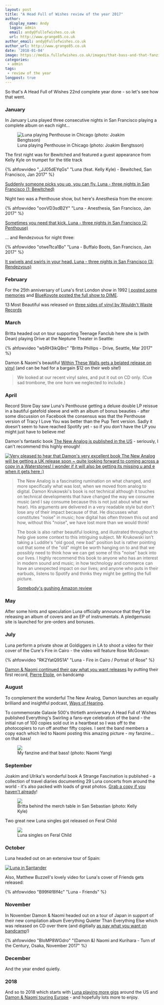 ```yaml
---
layout: post
title: "A Head Full of Wishes review of the year 2017"
author:
  display_name: Andy
  login: admin
  email: andy@fullofwishes.co.uk
  url: http://www.grange85.co.uk
author_email: andy@fullofwishes.co.uk
author_url: http://www.grange85.co.uk
date: '2018-01-04'
image: https://media.fullofwishes.co.uk/images/that-bass-and-that-fanzine.jpg
categories:
 - admin
tags:
 - review of the year
longpost: true
---
```

<p>So that's A Head Full of Wishes 22nd complete year done - so let's see how that went.</p>

<h3>January</h3>
In January Luna played three consecutive nights in San Francisco playing a complete album on each night...

<figure class="caption aligncenter"><img src="https://media.fullofwishes.co.uk/02-luna/show_assets/2017-01-20/2017-01-20-luna-penthouse-joakim-21.jpg" alt="Luna playing Penthouse in Chicago (photo: Joakim Bengtsson)" /><figcaption class="caption-text">Luna playing Penthouse in Chicago (photo: Joakim Bengtsson)</figcaption></figure>

<p>The first night was for Bewitched and featured a guest appearance from Kelly Kyle on trumpet for the title track</p>

{% ahfowvideo "_JJ05dEYqGs" "Luna (feat. Kelly Kyle) - Bewitched, San Francisco, Jan 2017" %}

<p><a href="/2017/03/19/luna-three-nights-in-san-francisco-1-bewitched/">Suddenly someone picks you up, you can fly. Luna - three nights in San Francisco (1: Bewitched)</a></p>

<!--more-->
<p>Night two was a Penthouse show, but here's Anesthesia from the encore:</p>
{% ahfowvideo "oovVD3sdB2Y" "Luna - Anesthesia, San Francisco, Jan 2017" %}
<p><a href="/2017/02/19/luna-three-nights-in-san-francisco-2-penthouse/">Sometimes you need that kick. Luna - three nights in San Francisco (2: Penthouse)</a></p>

<p>&hellip; and Rendezvous for night three:</p>
{% ahfowvideo "otweTtca1Bo" "Luna - Buffalo Boots, San Francisco, Jan 2017" %}
<p><a href="/2017/02/03/luna-three-nights-in-san-francisco-3-rendezvous/">It swivels and swirls in your head. Luna - three nights in San Francisco (3: Rendezvous)</a></p>

<h3>February</h3>
<p>For the 25th anniversary of Luna's first London show in 1992 <a href="/2017/02/27/download-luna-in-london-25-years-ago/">I posted some memories</a> and <a href="http://www.dimeadozen.org/torrents-details.php?id=585083">BlueKoyote posted the full show to DIME</a>.</p>

<p>13 Most Beautiful was released on <a href="https://ww-records.com/store.html#!/products/dean-britta">three sides of vinyl by Wouldn't Waste Records</a></p>

<h3>March</h3>
<p>Britta headed out on tour supporting Teenage Fanclub here she is (with Dean) playing Drive at the Neptune Theater in Seattle:</p>
{% ahfowvideo "wbRH3ikQ8rc" "Britta Phillips - Drive, Seattle, Mar 2017" %}

<p>Damon & Naomi's beautiful <a href="https://www.20-20-20.com/store/damon-naomi-wi">Within These Walls gets a belated release on vinyl</a> (and can be had for a bargain $12 on their web site!)</p>
<blockquote>We looked at our recent vinyl sales, and put it out on CD only. (Cue sad trombone, the one horn we neglected to include.)</blockquote>


<h3>April</h3>
<p>Record Store Day saw Luna's Penthouse getting a deluxe double LP reissue in a bautiful gatefold sleeve and with an album of bonus beauties - after some discussion on Facebook the consensus was that the Penthouse version of Tracy I Love You was better than the Pup Tent version. Sadly it doesn't seem to have reached Spotify yet - so if you don't have the LP you might just have to believe me!</p>

<p>Damon's fantastic book <a href="http://amzn.to/2CFlsGK">The New Analog is published in the US</a> - seriously, I can't recommend this highly enough!</p>
<div class="col-md-6 float-right"><a data-flickr-embed="true"  href="https://www.flickr.com/photos/grange85/37710202652/" title="Very pleased to hear that Damon&#x27;s very excellent book The New Analog will be getting a UK release soon ~ quite looking forward to coming across a copy in a Waterstones! I wonder if it will also be getting its missing u and e when it gets here :)"><img src="https://media.fullofwishes.co.uk/flickr-downloads/37710202652_f6bc3d80a5.jpg" alt="Very pleased to hear that Damon&#x27;s very excellent book The New Analog will be getting a UK release soon ~ quite looking forward to coming across a copy in a Waterstones! I wonder if it will also be getting its missing u and e when it gets here :)"></a></div>
<blockquote><p>The New Analog is a fascinating rumination on what changed, and more specifically what was lost, when we moved from analog to digital. Damon Krukowski's book is not technical although it touches on technical developments that have changed the way we consume music (and I say consume because this is not just about what we hear). His arguments are delivered in a very readable style but don't lose any of their impact because of that. He discusses what constitutes "noise" in music; how digital has often thrown this out and how, without this "noise", we have lost more than we would think!</p>

<p>The book is also rather beautiful looking, and illustrated throughout to help give some context to this intriguing subject. Mr Krukowski isn't taking a Luddite's "old good, new bad" position but is rather pointing out that some of the "old" might be worth hanging on to and that we possibly need to think how we can get some of this "noise" back into our lives. I highly recommend this book to anyone who has an interest in modern sound and music; in how technology and commerce can have an unexpected impact on our lives; and anyone who puts in their earbuds, listens to Spotify and thinks they might be getting the full picture.</p>
<footer><a href="http://amzn.to/2CtfzbK">Somebody's gushing Amazon review</a></footer></blockquote>

<h3>May</h3>
<p>After some hints and speculation Luna officially announce that they'll be releasing an album of covers and an EP of instrumentals. A pledgemusic site is launched for pre-orders and bonuses.</p>


<h3>July</h3>
<p>Luna perform a private show at Goldiggers in LA to shoot a video for their cover of the Cure's Fire in Cairo - the video will feature Rose McGowan:</p>
{% ahfowvideo "RK2YatQ9S1A" "Luna - Fire in Cairo / Portrait of Rose" %}

<p><a href="https://damonandnaomi.bandcamp.com/">Damon & Naomi continued their pay what you want releases</a> by putting their first record, <a href="https://damonandnaomi.bandcamp.com/album/everything-quieter-than-everything-else-live-in-japan">Pierre Etoile</a>, on bandcamp</p>

<h3>August</h3>
<p>To complement the wonderful The New Analog, Damon launches an equally brilliand and insightful podcast, <a href="https://www.radiotopia.fm/showcase/ways-of-hearing/">Ways of Hearing</a>.</p>

<p>To commemorate Galaxie 500's thirtieth anniversary A Head Full of Wishes published Everything's Swirling a fans-eye celebration of the band - the initial run of 100 copies sold out in a heartbeat so I was off to the photocopiers to run off another fifty copies. I sent the band members a copy each which led to Naomi posting this amazing picture - my fanzine... on that bass!</p>

<figure><img src="https://media.fullofwishes.co.uk/images/that-bass-and-that-fanzine.jpg" class="img-fluid" /><figcaption>My fanzine and that bass! (photo: Naomi Yang)</figcaption></figure>

<h3>September</h3>
<p>Joakim and Ulrika's wonderful book A Strange Fascination is published - a collection of travel diaries documenting 29 Luna concerts from around the world - it's also packed with loads of great photos. <a href="http://www.seriesofdreams.se/">Grab a copy if you haven't already</a>!</p>

<figure><img src="https://media.fullofwishes.co.uk/images/britta-a-strange-fascination.jpg" class="img-fluid" /><figcaption>Britta behind the merch table in San Sebastian (photo: Kelly Kyle)</figcaption></figure>

<p>Two great new Luna singles got released on Feral Child</p>

<figure><img src="https://media.fullofwishes.co.uk/images/luna-feral-child-singles-mosaic.jpg" class="img-fluid" /><figcaption>Luna singles on Feral Child</figcaption></figure>

<h3>October</h3>
<p>Luna headed out on an extensive tour of Spain:</p>
<a data-flickr-embed="true"  href="https://www.flickr.com/photos/grange85/23719168068/" title="Luna in Santander"><img src="https://media.fullofwishes.co.uk/flickr-downloads/23719168068_8764c2fbfd_c.jpg" alt="Luna in Santander"></a>

<p>Also, Matthew Buzzell's lovely video for Luna's cover of Friends gets released:</p>

{% ahfowvideo "B99f4f8lf4c" "Luna - Friends" %}

<h3>November</h3>
<p>In November Damon & Naomi headed out on a tour of Japan in support of their new compilation album Everything Quieter Than Everything Else which was released on CD over there (and digitially <a href="https://damonandnaomi.bandcamp.com/album/everything-quieter-than-everything-else-live-in-japan">as pay what you want on bandcamp</a>!)</p>

{% ahfowvideo "BloMP8WGdro" "(Damon &) Naomi and Kurihara - Turn of the Century, Osaka, November 2017" %}


<h3>December</h3>
<p>And the year ended quietly.</p>

<h3>2018</h3>
<p>And so to 2018 which starts with <a href="/database/luna/shows/">Luna playing more gigs</a> around the US and <a href="/database/damon-and-naomi/shows/">Damon & Naomi touring Europe</a> - and hopefully lots more to enjoy.</p>

